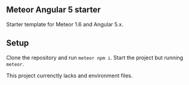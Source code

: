 Meteor Angular 5 starter
------------------------

Starter template for Meteor 1.6  and Angular 5.x.

## Setup ##
Clone the repository and run `meteor npm i`.
Start the project but running `meteor`.

This project currenctly lacks and environment files.
